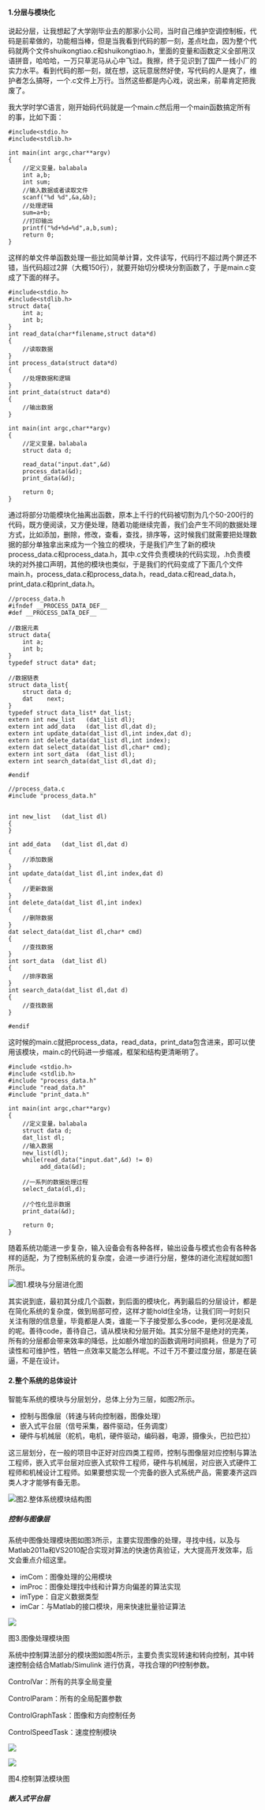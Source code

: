 #### 1.分层与模块化

说起分层，让我想起了大学刚毕业去的那家小公司，当时自己维护空调控制板，代码是前辈做的，功能相当棒，但是当我看到代码的那一刻，差点吐血，因为整个代码就两个文件shuikongtiao.c和shuikongtiao.h，里面的变量和函数定义全部用汉语拼音，哈哈哈，一万只草泥马从心中飞过。我擦，终于见识到了国产一线小厂的实力水平。看到代码的那一刻，就在想，这玩意居然好使，写代码的人是爽了，维护者怎么搞呀，一个.c文件上万行。当然这些都是内心戏，说出来，前辈肯定把我废了。

我大学时学C语言，刚开始码代码就是一个main.c然后用一个main函数搞定所有的事，比如下面：

```
#include<stdio.h>
#include<stdlib.h>

int main(int argc,char**argv)
{
    //定义变量，balabala
    int a,b;
    int sum;
    //输入数据或者读取文件
    scanf("%d %d",&a,&b);
    //处理逻辑
    sum=a+b;
    //打印输出
    printf("%d+%d=%d",a,b,sum);
    return 0;
}
```

这样的单文件单函数处理一些比如简单计算，文件读写，代码行不超过两个屏还不错，当代码超过2屏（大概150行），就要开始切分模块分割函数了，于是main.c变成了下面的样子。

```
#include<stdio.h>
#include<stdlib.h>
struct data{
    int a;
    int b;
}
int read_data(char*filename,struct data*d)
{
    //读取数据
}
int process_data(struct data*d)
{
    //处理数据和逻辑
}
int print_data(struct data*d)
{
    //输出数据
}

int main(int argc,char**argv)
{
    //定义变量，balabala
    struct data d;

    read_data("input.dat",&d)
    process_data(&d);
    print_data(&d);

    return 0;
}
```

通过将部分功能模块化抽离出函数，原本上千行的代码被切割为几个50-200行的代码，既方便阅读，又方便处理，随着功能继续完善，我们会产生不同的数据处理方式，比如添加，删除，修改，查看，查找，排序等，这时候我们就需要把处理数据的部分单独拿出来成为一个独立的模块，于是我们产生了新的模块process\_data.c和process\_data.h，其中.c文件负责模块的代码实现，.h负责模块的对外接口声明，其他的模块也类似，于是我们的代码变成了下面几个文件main.h，process\_data.c和process\_data.h，read\_data.c和read\_data.h，print\_data.c和print\_data.h。

```
//process_data.h
#ifndef __PROCESS_DATA_DEF__
#def __PROCESS_DATA_DEF__

//数据元素
struct data{
    int a;
    int b;
}
typedef struct data* dat;

//数据链表
struct data_list{
    struct data d;
    dat    next;
}
typedef struct data_list* dat_list;
extern int new_list   (dat_list dl);
extern int add_data   (dat_list dl,dat d);
extern int update_data(dat_list dl,int index,dat d);
extern int delete_data(dat_list dl,int index);
extern dat select_data(dat_list dl,char* cmd);
extern int sort_data  (dat_list dl);
extern int search_data(dat_list dl,dat d);

#endif
```

```
//process_data.c
#include "process_data.h"


int new_list   (dat_list dl)
{
}

int add_data   (dat_list dl,dat d)
{
    //添加数据
}
int update_data(dat_list dl,int index,dat d)
{
    //更新数据
}
int delete_data(dat_list dl,int index)
{
    //删除数据
}
dat select_data(dat_list dl,char* cmd)
{
    //查找数据
}
int sort_data  (dat_list dl)
{
    //排序数据
}
int search_data(dat_list dl,dat d)
{
    //查找数据
}

#endif
```

这时候的main.c就把process\_data，read\_data，print\_data包含进来，即可以使用该模块，main.c的代码进一步缩减，框架和结构更清晰明了。

```
#include <stdio.h>
#include <stdlib.h>
#include "process_data.h"
#include "read_data.h"
#include "print_data.h"

int main(int argc,char**argv)
{
    //定义变量，balabala
    struct data d;
    dat_list dl;
    //输入数据
    new_list(dl);
    while(read_data("input.dat",&d) != 0)
         add_data(&d);

    //一系列的数据处理过程
    select_data(dl,d);

    //个性化显示数据
    print_data(&d);

    return 0;
}
```

随着系统功能进一步复杂，输入设备会有各种各样，输出设备与模式也会有各种各样的适配，为了控制系统的复杂度，会进一步进行分层，整体的进化流程就如图1所示。

![](/assets/EmbeddedSystem_S1_P0.png)图1.模块与分层进化图

其实说到底，最初其分成几个函数，到后面的模块化，再到最后的分层设计，都是在简化系统的复杂度，做到局部可控，这样才能hold住全场，让我们同一时刻只关注有限的信息量，毕竟都是人类，谁能一下子接受那么多code，更何况是凌乱的呢。善待code，善待自己，请从模块和分层开始。其实分层不是绝对的完美，所有的分层都会带来效率的降低，比如额外增加的函数调用时间损耗，但是为了可读性和可维护性，牺牲一点效率又能怎么样呢。不过千万不要过度分层，那是在装逼，不是在设计。

#### 2.整个系统的总体设计

智能车系统的模块与分层划分，总体上分为三层，如图2所示。

* 控制与图像层（转速与转向控制器，图像处理）
* 嵌入式平台层（信号采集，器件驱动，任务调度）
* 硬件与机械层（舵机，电机，硬件驱动，编码器，电源，摄像头，巴拉巴拉）

这三层划分，在一般的项目中正好对应四类工程师，控制与图像层对应控制与算法工程师，嵌入式平台层对应嵌入式软件工程师，硬件与机械层，对应嵌入式硬件工程师和机械设计工程师。如果要想实现一个完备的嵌入式系统产品，需要凑齐这四类人才才能够有备无患。

![](/assets/EmbeddedSystem_S1_P1.png)图2.整体系统模块结构图

##### 控制与图像层

系统中图像处理模块图如图3所示，主要实现图像的处理，寻找中线，以及与Matlab2011a和VS2010配合实现对算法的快速仿真验证，大大提高开发效率，后文会重点介绍这里。

* imCom：图像处理的公用模块
* imProc：图像处理找中线和计算方向偏差的算法实现
* imType：自定义数据类型
* imCar：与Matlab的接口模块，用来快速批量验证算法

![](/assets/EmbeddedSystem_S1_P2.png)

图3.图像处理模块图

系统中控制算法部分的模块图如图4所示，主要负责实现转速和转向控制，其中转速控制会结合Matlab/Simulink 进行仿真，寻找合理的PI控制参数。

ControlVar：所有的共享全局变量

ControlParam：所有的全局配置参数

ControlGraphTask：图像和方向控制任务

ControlSpeedTask：速度控制模块

![](/assets/EmbeddedSystem_S1_P3.png)

![](/assets/EmbeddedSystem_S1_P3.png)

图4.控制算法模块图

##### 嵌入式平台层




